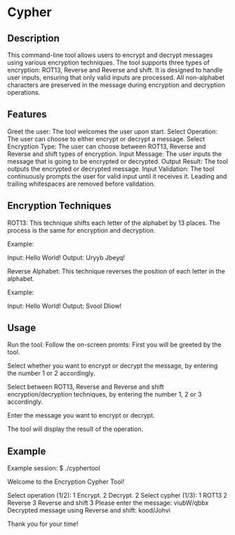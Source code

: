 # Cypher

## Description

<!-- Add third encription -->

This command-line tool allows users to encrypt and decrypt messages using various encryption techniques. The tool supports three types of encryption: ROT13, Reverse and Reverse and shift. It is designed to handle user inputs, ensuring that only valid inputs are processed. All non-alphabet characters are preserved in the message during encryption and decryption operations.

## Features

Greet the user: The tool welcomes the user upon start.
Select Operation: The user can choose to either encrypt or decrypt a message.
Select Encryption Type: The user can choose between ROT13, Reverse and Reverse and shift types of encryption.
Input Message: The user inputs the message that is going to be encrypted or decrypted.
Output Result: The tool outputs the encrypted or decrypted message.
Input Validation: The tool continuously prompts the user for valid input until it receives it. Leading and trailing whitespaces are removed before validation.

## Encryption Techniques

ROT13: This technique shifts each letter of the alphabet by 13 places. The process is the same for encryption and decryption.

Example:

Input: Hello World!
Output: Uryyb Jbeyq!

Reverse Alphabet: This technique reverses the position of each letter in the alphabet.

Example:

Input: Hello World!
Output: Svool Dliow!

## Usage

Run the tool:
Follow the on-screen promts:
First you will be greeted by the tool. 

Select whether you want to encrypt or decrypt the message, by entering the number 1 or 2 accordingly.

Select between ROT13, Reverse and Reverse and shift encryption/decryption techniques, by entering the number 1, 2 or 3 accordingly.

Enter the message you want to encrypt or decrypt.

The tool will display the result of the operation.

## Example
Example session:
$ ./cyphertool

Welcome to the Encryption Cypher Tool!

Select operation (1/2):
1 Encrypt.
2 Decrypt.
2
Select cypher (1/3):
1 ROT13
2 Reverse
3 Reverse and shift
3
Please enter the message: 
viubW/qbbx
Decrypted message using Reverse and shift: 
kood/Johvi

Thank you for your time!
